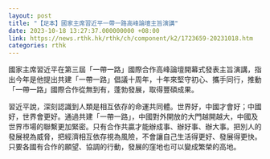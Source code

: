```yaml
---
layout: post
title: "【足本】國家主席習近平一帶一路高峰論壇主旨演講"
date: 2023-10-18 13:27:37.000000000 +08:00
link: https://news.rthk.hk/rthk/ch/component/k2/1723659-20231018.htm
categories: rthk
---
```


國家主席習近平在第三屆「一帶一路」國際合作高峰論壇開幕式發表主旨演講，指出今年是他提出共建「一帶一路」倡議十周年，十年來堅守初心、攜手同行，推動「一帶一路」國際合作從無到有，蓬勃發展，取得豐碩成果。

習近平說，深刻認識到人類是相互依存的命運共同體。世界好，中國才會好；中國好，世界會更好。通過共建「一帶一路」，中國對外開放的大門越開越大，中國及世界市場的聯繫更加緊密。只有合作共贏才能辦成事、辦好事、辦大事。把別人的發展視為威脅，把經濟相互依存視為風險，不會讓自己生活得更好、發展得更快。只要各國有合作的願望、協調的行動，發展的窪地也可以變成繁榮的高地。
